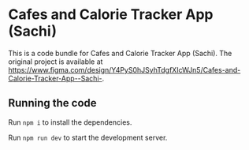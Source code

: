 
  # Cafes and Calorie Tracker App (Sachi)

  This is a code bundle for Cafes and Calorie Tracker App (Sachi). The original project is available at https://www.figma.com/design/Y4PyS0hJSyhTdgfXIcWJn5/Cafes-and-Calorie-Tracker-App--Sachi-.

  ## Running the code

  Run `npm i` to install the dependencies.

  Run `npm run dev` to start the development server.
  
